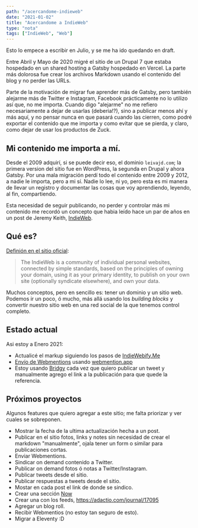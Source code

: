 ```yaml
---
path: "/acercandome-indieweb"
date: "2021-01-02"
title: "Acercandome a IndieWeb"
type: "nota"
tags: ["IndieWeb", "Web"]
---
```


Esto lo empece a escribir en Julio, y se me ha ido quedando en draft.

Entre Abril y Mayo de 2020 migré el sitio de un Drupal 7 que estaba hospedado en un shared hosting a Gatsby hospedado en Vercel. La parte más dolorosa fue crear los archivos Markdown usando el contenido del blog y no perder las URLs.

Parte de la motivación de migrar fue aprender más de Gatsby, pero también alejarme más de Twitter e Instagram, Facebook prácticamente no lo utilizo así que, no me importa. Cuando digo "alejarme" no me refiero necesariamente a dejar de usarlas (deberia!?), sino a publicar menos ahí y más aquí, y no pensar nunca en que pasará cuando las cierren, como podré exportar el contenido que me importa y como evitar que se pierda, y claro, como dejar de usar los productos de Zuck.

## Mi contenido me importa a mí.

Desde el 2009 adquirí, si se puede decir eso, el dominio `leivajd.com`; la primera version del sitio fue en WordPress, la segunda en Drupal y ahora Gatsby. Por una mala migración perdí todo el contenido entre 2009 y 2012, a nadie le importa, pero a mi sí. Nadie lo lee, ni yo, pero esta es mi manera de llevar un registro y documentar las cosas que voy aprendiendo, leyendo, al fin, compartiendo.

Esta necesidad de seguir publicando, no perder y controlar más mi contenido me recordó un concepto que habia leído hace un par de años en un post de Jeremy Keith, [IndieWeb](https://indieweb.org/IndieWeb).

## Qué es?

[Definión en el sitio oficial](https://indieweb.org/IndieWeb):

> The IndieWeb is a community of individual personal websites, connected by simple standards, based on the principles of owning your domain, using it as your primary identity, to publish on your own site (optionally syndicate elsewhere), and own your data.

Muchos conceptos, pero en sencillo es: tener un dominio y un sitio web. Podemos ir un poco, ó mucho, más allá usando los _building blocks_ y convertir nuestro sitio web en una red social de la que tenemos control completo.

## Estado actual

Asi estoy a Enero 2021:

- Actualicé el markup siguiendo los pasos de [IndieWebify.Me](https://indiewebify.me/)
- [Envío de Webmentions](/recordar/webmentionio) usando [webmention.app](https://webmention.app/)
- Estoy usando [Bridgy](https://brid.gy) cada vez que quiero publicar un tweet y manualmente agrego el link a la publicación para que quede la referencia.

## Próximos proyectos

Algunos features que quiero agregar a este sitio; me falta priorizar y ver cuales se sobreponen.

- Mostrar la fecha de la ultima actualización hecha a un post.
- Publicar en el sitio fotos, links y notes sin necesidad de crear el markdown "manualmente", ojala tener un form o similar para publicaciones cortas.
- Enviar Webmentions.
- Sindicar on demand contenido a Twitter.
- Publicar on demand fotos ó notas a Twitter/Instagram.
- Publicar tweets desde el sitio.
- Publicar respuestas a tweets desde el sitio.
- Mostar en cada post el link de donde se sindico.
- Crear una sección [Now](https://indieweb.org/Now)
- Crear una con los feeds, https://adactio.com/journal/17095
- Agregar un blog roll.
- Recibir Webmentios (no estoy tan seguro de esto).
- Migrar a Eleventy :D
